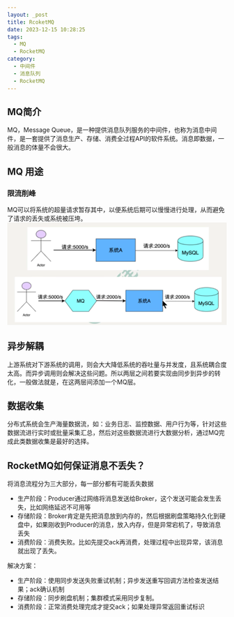 ```yaml
---
layout: _post
title: RcoketMQ
date: 2023-12-15 10:28:25
tags: 
  - MQ
  - RocketMQ
category: 
  - 中间件
  - 消息队列
  - RocketMQ
---
```

## MQ简介
MQ，Message Queue，是一种提供消息队列服务的中间件，也称为消息中间件，是一套提供了消息生产、存储、消费全过程API的软件系统。消息即数据，一般消息的体量不会很大。

## MQ 用途
### 限流削峰
MQ可以将系统的超量请求暂存其中，以便系统后期可以慢慢进行处理，从而避免了请求的丢失或系统被压垮。
![img.png](../images/rocketmq.png)

## 异步解耦
上游系统对下游系统的调用，则会大大降低系统的吞吐量与并发度，且系统耦合度太高。而异步调用则会解决这些问题。所以两层之间若要实现由同步到异步的转化，一般做法就是，在这两层间添加一个MQ层。

## 数据收集
分布式系统会生产海量数据流，如：业务日志、监控数据、用户行为等，针对这些数据流进行实时或批量采集汇总，然后对这些数据流进行大数据分析，通过MQ完成此类数据收集是最好的选择。

## RocketMQ如何保证消息不丢失？
将消息流程分为三大部分，每一部分都有可能丢失数据
- 生产阶段：Producer通过网络将消息发送给Broker，这个发送可能会发生丢失，比如网络延迟不可用等
- 存储阶段：Broker肯定是先把消息放到内存的，然后根据刷盘策略持久化到硬盘中，如果刚收到Producer的消息，放入内存，但是异常宕机了，导致消息丢失
- 消费阶段：消费失败。比如先提交ack再消费，处理过程中出现异常，该消息就出现了丢失。

解决方案：
- 生产阶段：使用同步发送失败重试机制；异步发送重写回调方法检查发送结果；ack确认机制
- 存储阶段：同步刷盘机制；集群模式采用同步复制。
- 消费阶段：正常消费处理完成才提交ack；如果处理异常返回重试标识
 